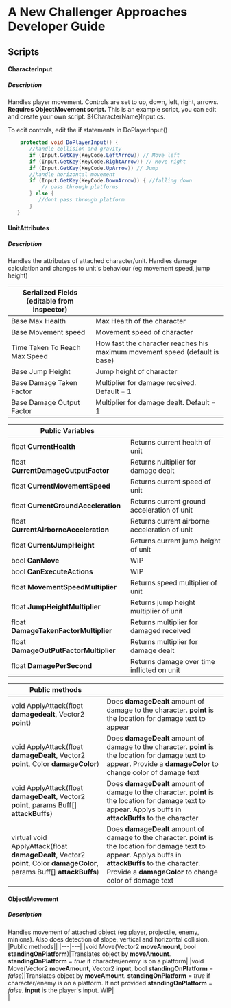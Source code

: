 # A New Challenger Approaches Developer Guide

## Scripts

#### CharacterInput
##### Description
Handles player movement. Controls are set to up, down, left, right, arrows. **Requires ObjectMovement script.** This is an example script, you can edit and create your own script. ${CharacterName}Input.cs. 

To edit controls, edit the if statements in DoPlayerInput()
 ```csharp
     protected void DoPlayerInput() {
        //handle collision and gravity
        if (Input.GetKey(KeyCode.LeftArrow)) // Move left
        if (Input.GetKey(KeyCode.RightArrow)) // Move right
        if (Input.GetKey(KeyCode.UpArrow)) // Jump
        //handle horizontal movement
        if (Input.GetKey(KeyCode.DownArrow)) { //falling down
            // pass through platforms
        } else {
           //dont pass through platform
        }
    }
   ```

#### UnitAttributes
##### Description
Handles the attributes of attached character/unit. Handles damage calculation and changes to unit's behaviour (eg movement speed, jump height)

|Serialized Fields (editable from inspector)||
|---|---|
|Base Max Health|Max Health of the character|
|Base Movement speed|Movement speed of character|
|Time Taken To Reach Max Speed|How fast the character reaches his maximum movement speed (default is base)|
|Base Jump Height|Jump height of character|
|Base Damage Taken Factor|Multiplier for damage received. Default = 1|
|Base Damage Output Factor|Multiplier for damage dealt. Default = 1|

|Public Variables||
|---|---|
|float **CurrentHealth**|Returns current health of unit|
|float **CurrentDamageOutputFactor**|Returns nultiplier for damage dealt|
|float **CurrentMovementSpeed**|Returns current speed of unit|
|float **CurrentGroundAcceleration**|Returns current ground acceleration of unit|
|float **CurrentAirborneAcceleration**|Returns current airborne acceleration of unit|
|float **CurrentJumpHeight**|Returns current jump height of unit|
|bool **CanMove**|WIP|
|bool **CanExecuteActions**|WIP|
|float **MovementSpeedMultiplier**|Returns speed multiplier of unit|
|float **JumpHeightMultiplier**|Returns jump height multiplier of unit|
|float **DamageTakenFactorMultiplier**|Returns multiplier for damaged received|
|float **DamageOutPutFactorMultiplier**|Returns multiplier for damage dealt|
|float **DamagePerSecond**|Returns damage over time inflicted on unit|


|Public methods||
|---|---|
|void ApplyAttack(float **damagedealt**, Vector2 **point**)|Does **damageDealt** amount of damage to the character. **point** is the location for damage text to appear|
|void ApplyAttack(float **damageDealt**, Vector2 **point**, Color **damageColor**)|Does **damageDealt** amount of damage to the character. **point** is the location for damage text to appear. Provide a **damageColor** to change color of damage text|
|void ApplyAttack(float **damageDealt**, Vector2 **point**, params Buff[] **attackBuffs**)| Does **damageDealt** amount of damage to the character. **point** is the location for damage text to appear. Applys buffs in **attackBuffs** to the character|
|virtual void ApplyAttack(float **damageDealt**, Vector2 **point**, Color **damageColor**, params Buff[] **attackBuffs**)|Does **damageDealt** amount of damage to the character. **point** is the location for damage text to appear. Applys buffs in **attackBuffs** to the character. Provide a **damageColor** to change color of damage text|



#### ObjectMovement
##### Description
Handles movement of attached object (eg player, projectile, enemy, minions). Also does detection of slope, vertical and horizontal collision.
|Public methods||
|---|---|
|void Move(Vector2 **moveAmount**, bool **standingOnPlatform**)|Translates object by **moveAmount**. **standingOnPlatform** = *true* if character/enemy is on a platform|
|void Move(Vector2 **moveAmount**, Vector2 **input**, bool **standingOnPlatform** = *false*)|Translates object by **moveAmount**. **standingOnPlatform** = *true* if character/enemy is on a platform. If not provided **standingOnPlatform** = *false*. **input** is the player's input. WIP|  
|


